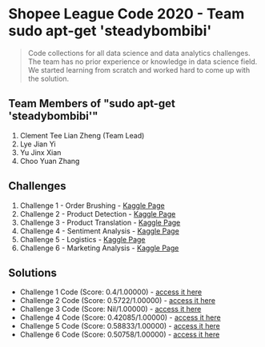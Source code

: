 # Shopee League Code 2020 - Team sudo apt-get 'steadybombibi'

> Code collections for all data science and data analytics challenges. The team has no prior experience or knowledge in data science field.
> We started learning from scratch and worked hard to come up with the solution.

## Team Members of "sudo apt-get 'steadybombibi'"

1. Clement Tee Lian Zheng (Team Lead)
2. Lye Jian Yi
3. Yu Jinx Xian
4. Choo Yuan Zhang

## Challenges

1. Challenge 1 - Order Brushing - [Kaggle Page](https://www.kaggle.com/c/shopee-product-detection-student)
2. Challenge 2 - Product Detection - [Kaggle Page](https://www.kaggle.com/c/shopee-product-detection-student)
3. Challenge 3 - Product Translation - [Kaggle Page](https://www.kaggle.com/c/student-shopee-code-league-product-translation)
4. Challenge 4 - Sentiment Analysis - [Kaggle Page](https://www.kaggle.com/c/student-shopee-code-league-sentiment-analysis)
5. Challenge 5 - Logistics - [Kaggle Page](https://www.kaggle.com/c/logistics-shopee-code-league)
6. Challenge 6 - Marketing Analysis - [Kaggle Page](https://www.kaggle.com/c/student-shopee-code-league-marketing-analytics)

## Solutions

- Challenge 1 Code (Score: 0.4/1.00000) - [access it here]()
- Challenge 2 Code (Score: 0.5722/1.00000) - [access it here]()
- Challenge 3 Code (Score: Nil/1.00000) - [access it here]()
- Challenge 4 Code (Score: 0.42085/1.00000) - [access it here]()
- Challenge 5 Code (Score: 0.58833/1.00000) - [access it here]()
- Challenge 6 Code (Score: 0.50758/1.00000) - [access it here]()
